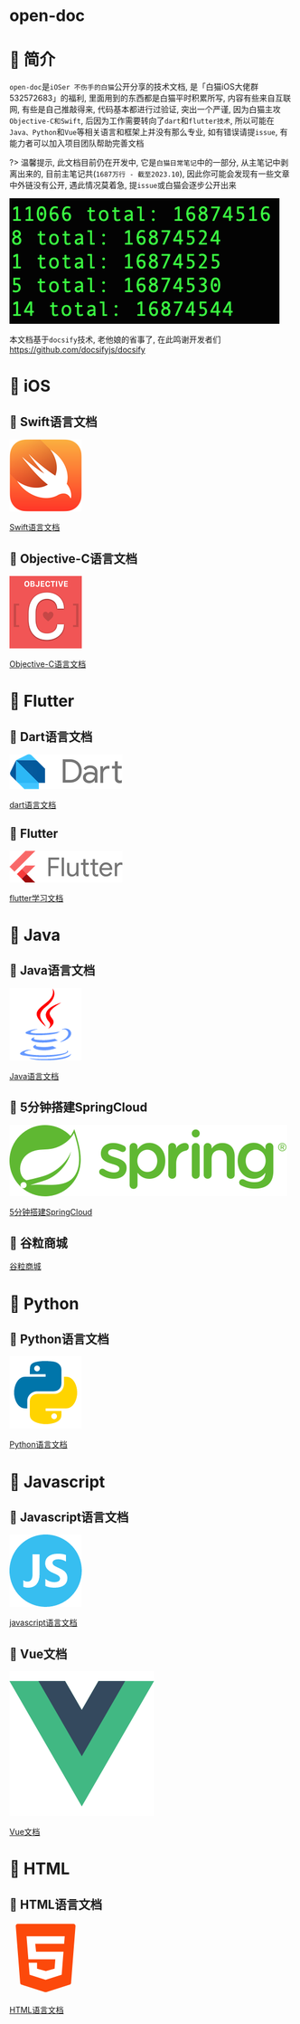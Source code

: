 # open-doc

# 🍎 简介

`open-doc`是`iOSer 不伤手的白猫`公开分享的技术文档, 是「白猫iOS大佬群 532572683」的福利, 里面用到的东西都是白猫平时积累所写, 内容有些来自互联网, 有些是自己推敲得来, 代码基本都进行过验证, 突出一个严谨, 因为白猫主攻`Objective-C和Swift`, 后因为工作需要转向了`dart`和`flutter技术`, 所以可能在`Java、Python`和`Vue`等相关语言和框架上并没有那么专业, 如有错误请提`issue`, 有能力者可以加入项目团队帮助完善文档

?> 温馨提示, 此文档目前仍在开发中, 它是`白猫日常笔记`中的一部分, 从主笔记中剥离出来的, 目前主笔记共(`1687万行 - 截至2023.10`), 因此你可能会发现有一些文章中外链没有公开, 遇此情况莫着急, 提`issue`或白猫会逐步公开出来

![](images/Pasted%20image%2020230929001126.png)

本文档基于`docsify`技术, 老他娘的省事了, 在此鸣谢开发者们
https://github.com/docsifyjs/docsify

# 🍎 iOS

## 🌲 Swift语言文档

![](0-language/swift/images/swift.png)

[Swift语言文档](0-language/swift/swift.md)

## 🌲 Objective-C语言文档


![](images/oc-icon.png)

[Objective-C语言文档](0-language/oc/oc.md)

# 🍎 Flutter

## 🌲 Dart语言文档

![](images/Pasted%20image%2020240119201424.png)

[dart语言文档](0-language/dart/dart.md)

## 🌲 Flutter

![](images/Pasted%20image%2020240119201608.png)

[flutter学习文档](3-program/mobile/flutter/flutter/flutter.md)

# 🍎 Java

## 🌲 Java语言文档

![](0-language/java/images/java-icon-128.png)

[Java语言文档](0-language/java/java.md)

## 🌲 5分钟搭建SpringCloud

![](images/spring-logo.svg)

[5分钟搭建SpringCloud](1-framework/java/spring/springcloud/SpringCloudMaven/SpringCloudMaven.md)

## 🌲 谷粒商城

[谷粒商城](6-project/gulimall/gulimall/gulimall.md)

# 🍎 Python

## 🌲 Python语言文档

![](0-language/python/images/python_icon_128.png)

[Python语言文档](0-language/python/python.md)

# 🍎 Javascript

## 🌲 Javascript语言文档

![](0-language/javascript/images/Javascript-icon-128.png)

[javascript语言文档](0-language/javascript/javascript.md)

## 🌲 Vue文档

![](images/Vue.js_Logo_2.svg)

[Vue文档](1-framework/javascript/vue/vue.md)

# 🍎 HTML

## 🌲 HTML语言文档

<svg t="1694325258338" class="icon" viewBox="0 0 1024 1024" version="1.1" xmlns="http://www.w3.org/2000/svg" p-id="4045" width="128" height="128"><path d="M89.088 59.392l62.464 803.84c1.024 12.288 9.216 22.528 20.48 25.6L502.784 993.28c6.144 2.048 12.288 2.048 18.432 0l330.752-104.448c11.264-4.096 19.456-14.336 20.48-25.6l62.464-803.84c1.024-17.408-12.288-31.744-29.696-31.744H118.784c-17.408 0-31.744 14.336-29.696 31.744z" fill="#FC490B" p-id="4046"></path><path d="M774.144 309.248h-409.6l12.288 113.664h388.096l-25.6 325.632-227.328 71.68-227.328-71.68-13.312-169.984h118.784v82.944l124.928 33.792 123.904-33.792 10.24-132.096H267.264L241.664 204.8h540.672z" fill="#FFFFFF" p-id="4047"></path></svg>

[HTML语言文档](0-language/html/html.md)
